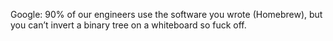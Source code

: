 Google: 90% of our engineers use the software you wrote (Homebrew), but you can’t invert a binary tree on a whiteboard so fuck off.